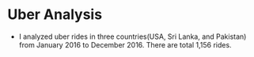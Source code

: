 # Uber Analysis
- I analyzed uber rides in three countries(USA, Sri Lanka, and Pakistan) from January 2016 to December 2016. There are total 1,156 rides.
